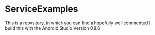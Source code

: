 ServiceExamples
===============

This is a repository, in which you can find a hopefully well commented
I build this with the Android Studio Version 0.8.6
